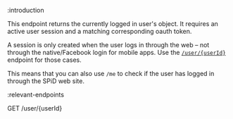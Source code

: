 :introduction

This endpoint returns the currently logged in user's object. It requires an
active user session and a matching corresponding oauth token.

A session is only created when the user logs in through the web – not through
the native/Facebook login for mobile apps. Use the
[`/user/{userId}`](/endpoints/GET/user/{userId}/) endpoint for those
cases.

This means that you can also use `/me` to check if the user has logged in
through the SPiD web site.

:relevant-endpoints

GET /user/{userId}
